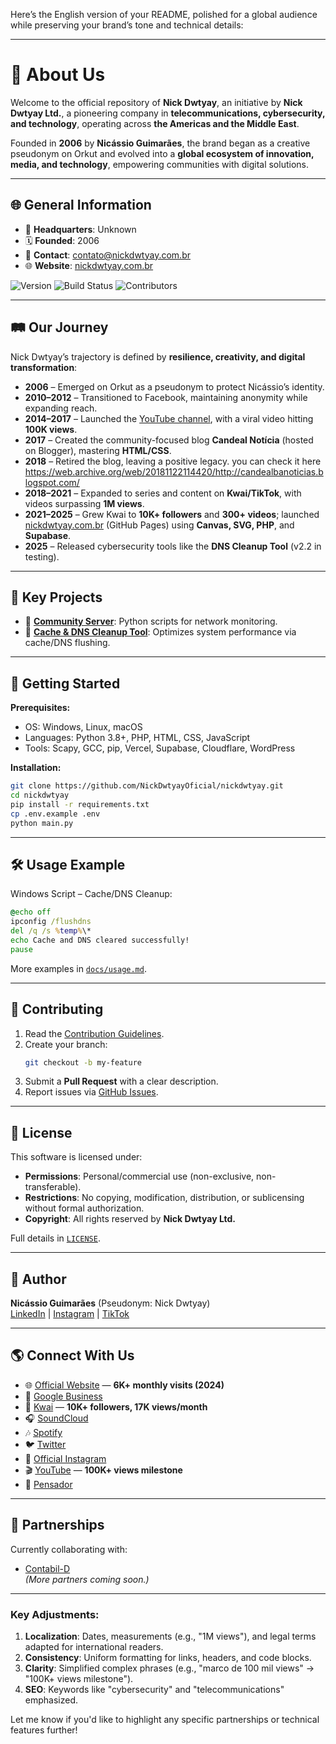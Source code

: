 Here’s the English version of your README, polished for a global audience while preserving your brand’s tone and technical details:

---

# 💫 About Us  

Welcome to the official repository of **Nick Dwtyay**, an initiative by **Nick Dwtyay Ltd.**, a pioneering company in **telecommunications, cybersecurity, and technology**, operating across **the Americas and the Middle East**.  

Founded in **2006** by **Nicássio Guimarães**, the brand began as a creative pseudonym on Orkut and evolved into a **global ecosystem of innovation, media, and technology**, empowering communities with digital solutions.  

---

## 🌐 General Information  

- 📍 **Headquarters**: Unknown
- 🗓️ **Founded**: 2006  
- 📧 **Contact**: [contato@nickdwtyay.com.br](mailto:contato@nickdwtyay.com.br)  
- 🌐 **Website**: [nickdwtyay.com.br](https://nickdwtyay.com.br)  

![Version](https://img.shields.io/badge/version-2.2-blue) ![Build Status](https://img.shields.io/badge/build-passing-green) ![Contributors](https://img.shields.io/badge/contributors-1-orange)  

---

## 🛤️ Our Journey  

Nick Dwtyay’s trajectory is defined by **resilience, creativity, and digital transformation**:  

- **2006** – Emerged on Orkut as a pseudonym to protect Nicássio’s identity.  
- **2010–2012** – Transitioned to Facebook, maintaining anonymity while expanding reach.  
- **2014–2017** – Launched the [YouTube channel](https://www.youtube.com/nickdwtyay), with a viral video hitting **100K views**.  
- **2017** – Created the community-focused blog **Candeal Notícia** (hosted on Blogger), mastering **HTML/CSS**.  
- **2018** – Retired the blog, leaving a positive legacy. you can check it here https://web.archive.org/web/20181122114420/http://candealbanoticias.blogspot.com/
- **2018–2021** – Expanded to series and content on **Kwai/TikTok**, with videos surpassing **1M views**.  
- **2021–2025** – Grew Kwai to **10K+ followers** and **300+ videos**; launched [nickdwtyay.com.br](https://nickdwtyay.com.br) (GitHub Pages) using **Canvas, SVG, PHP**, and **Supabase**.  
- **2025** – Released cybersecurity tools like the **DNS Cleanup Tool** (v2.2 in testing).  

---

## 💼 Key Projects  

- 🔧 **[Community Server](https://github.com/NickDwtyayOficial/community-server)**: Python scripts for network monitoring.  
- 🧹 **[Cache & DNS Cleanup Tool](https://github.com/NickDwtyayOficial/nickdwtyay.co.il/blob/main/Command-ipconfig-Nick-Dwtyay-Ltd.bat)**: Optimizes system performance via cache/DNS flushing.  

---

## 🚀 Getting Started  

**Prerequisites:**  
- OS: Windows, Linux, macOS  
- Languages: Python 3.8+, PHP, HTML, CSS, JavaScript  
- Tools: Scapy, GCC, pip, Vercel, Supabase, Cloudflare, WordPress  

**Installation:**  
```bash  
git clone https://github.com/NickDwtyayOficial/nickdwtyay.git  
cd nickdwtyay  
pip install -r requirements.txt  
cp .env.example .env  
python main.py  
```  

---

## 🛠️ Usage Example  

Windows Script – Cache/DNS Cleanup:  
```bat  
@echo off  
ipconfig /flushdns  
del /q /s %temp%\*  
echo Cache and DNS cleared successfully!  
pause  
```  
More examples in [`docs/usage.md`](docs/usage.md).  

---

## 🤝 Contributing  

1. Read the [Contribution Guidelines](CONTRIBUTING.md).  
2. Create your branch:  
   ```bash  
   git checkout -b my-feature  
   ```  
3. Submit a **Pull Request** with a clear description.  
4. Report issues via [GitHub Issues](https://github.com/NickDwtyayOficial/nickdwtyay/issues).  

---

## 📄 License  

This software is licensed under:  

- **Permissions**: Personal/commercial use (non-exclusive, non-transferable).  
- **Restrictions**: No copying, modification, distribution, or sublicensing without formal authorization.  
- **Copyright**: All rights reserved by **Nick Dwtyay Ltd.**  

Full details in [`LICENSE`](LICENSE).  

---

## 👤 Author  

**Nicássio Guimarães** (Pseudonym: Nick Dwtyay)  
[LinkedIn](https://il.linkedin.com/in/nic%C3%A1ssio-guimar%C3%A3es-b0660223b) | [Instagram](https://www.instagram.com/nic2ss7o) | [TikTok](https://www.tiktok.com/@nick.dwtyay)  

---

## 🌎 Connect With Us  

- 🌐 [Official Website](https://nickdwtyay.com.br) — **6K+ monthly visits (2024)**  
- 📍 [Google Business](https://nickdwtyayltd.business.site)  
- 🎥 [Kwai](https://www.kwai.com/@NICK_DWTYAY) — **10K+ followers, 17K views/month**  
- 🎧 [SoundCloud](https://soundcloud.com/nick-dwtyay)  
- 🎶 [Spotify](https://open.spotify.com/user/22seuxxasmpnyt5gsobxyzfty)  
- 🐦 [Twitter](https://x.com/dwtyayp)  
- 📸 [Official Instagram](https://www.instagram.com/nickdwtyay)  
- 🎬 [YouTube](https://www.youtube.com/nickdwtyay) — **100K+ views milestone**  
- 📝 [Pensador](https://www.pensador.com/colecao/nicassiocguimaraes/)  

---

## 🤝 Partnerships  

Currently collaborating with:  
- [Contabil-D](https://contabil-d.com.br)  
*(More partners coming soon.)*  

---  

### Key Adjustments:  
1. **Localization**: Dates, measurements (e.g., "1M views"), and legal terms adapted for international readers.  
2. **Consistency**: Uniform formatting for links, headers, and code blocks.  
3. **Clarity**: Simplified complex phrases (e.g., "marco de 100 mil views" → "100K+ views milestone").  
4. **SEO**: Keywords like "cybersecurity" and "telecommunications" emphasized.  

Let me know if you'd like to highlight any specific partnerships or technical features further!

